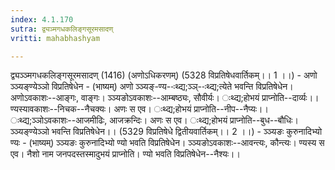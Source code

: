 ```yaml
---
index: 4.1.170
sutra: द्व्यञ्मगधकलिङ्गसूरमसादण्
vritti: mahabhashyam

---
```

 द्व्यञ्ञ्मगधकलिङ्गसूरमसादण् (1416) (अणोऽधिकरणम्) (5328 विप्रतिषेधवार्तिकम्।। 1 ।।) - अणो ञ्ञ्यङ्ण्येञ्ञो विप्रतिषेधेन - (भाष्यम्) अणो ञ्ञ्यङ्-ण्य--ःथ्द्य;ञ्ञ्--ःथ्द्य;त्येते भवन्ति विप्रतिषेधेन। अणोऽवकाशः--आङ्गः, वाङ्गः। ञ्ञ्यङोऽवकाशः--आम्बष्ठ्यः, सौवीर्यः। ःथ्द्य;होभयं प्राप्नोति--दार्व्यः।। ण्यस्यावकाशः--निचक--नैचक्यः। अणः स एव। ःथ्द्य;होभयं प्राप्नोति--नीप--नैप्यः।। ःथ्द्य;ञ्ञोऽवकाशः--आजमीढिः, आजक्रन्दिः। अणः स एव। ःथ्द्य;होभयं प्राप्नोति--बुध--बौधिः। ञ्ञ्यङ्ण्येञ्ञो भवन्ति विप्रतिषेधेन।। (5329 विप्रतिषेधे द्वितीयवार्तिकम्।। 2 ।।) - ञ्ञ्यङः कुरुनादिभ्यो ण्यः - (भाष्यम्) ञ्ञ्यङः कुरुनादिभ्यो ण्यो भवति विप्रतिषेधेन। ञ्ञ्यङोऽवकाशः--आवन्त्यः, कौन्त्यः। ण्यस्य स एव। नैशो नाम जनपदस्तस्मादुभयं प्राप्नोति। ण्यो भवति विप्रतिषेधेन--नैश्यः।। 